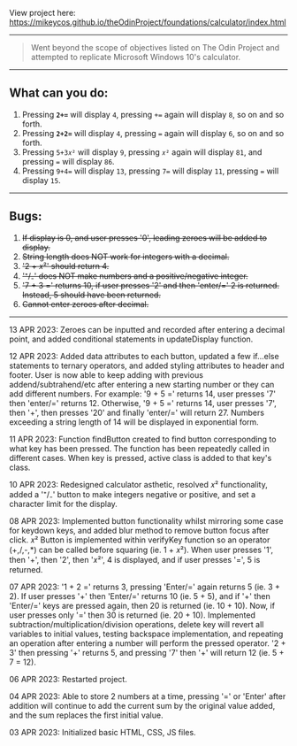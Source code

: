View project here: <https://mikeycos.github.io/theOdinProject/foundations/calculator/index.html>

---
> Went beyond the scope of objectives listed on The Odin Project and attempted to replicate Microsoft Windows 10's calculator.
---
## What can you do:
1. Pressing **`2+=`** will display `4`, pressing `+=` again will display `8`, so on and so forth.  
2. Pressing **`2+2=`** will display `4`, pressing `=` again will display `6`, so on and so forth.  
3. Pressing `5+3𝑥²` will display `9`, pressing `𝑥²` again will display `81`, and pressing `=` will display `86`.  
4. Pressing `9+4=` will display `13`, pressing `7=` will display `11`, pressing `=` will display `15`.  
---
## Bugs:  
1. ~~If display is 0, and user presses '0', leading zeroes will be added to display.~~  
2. ~~String length does NOT work for integers with a decimal.~~  
3. ~~'2 + 𝑥²' should return 4.~~  
4. ~~'⁺/₋' does NOT make numbers and a positive/negative integer.~~  
5. ~~'7 + 3 =' returns 10, if user presses '2' and then 'enter/=' 2 is returned. Instead, 5 should have been returned.~~  
6. ~~Cannot enter zeroes after decimal.~~  
---
13 APR 2023: Zeroes can be inputted and recorded after entering a decimal point, and added conditional statements in updateDisplay function.  

12 APR 2023: Added data attributes to each button, updated a few if...else statements to ternary operators, and added styling attributes to header and footer. User is now able to keep adding with previous addend/subtrahend/etc after entering a new starting number or they can add different numbers. For example: '9 + 5 =' returns 14, user presses '7' then 'enter/=' returns 12. Otherwise, '9 + 5 =' returns 14, user presses '7', then '+', then presses '20' and finally 'enter/=' will return 27. Numbers exceeding a string length of 14 will be displayed in exponential form.  

11 APR 2023: Function findButton created to find button corresponding to what key has been pressed. The function has been repeatedly called in different cases. When key is pressed, active class is added to that key's class.  

10 APR 2023: Redesigned calculator asthetic, resolved 𝑥² functionality, added a '⁺/₋' button to make integers negative or positive, and set a character limit for the display.  
  
08 APR 2023: Implemented button functionality whilst mirroring some case for keydown keys, and added blur method to remove button focus after click. 𝑥² Button is implemented within verifyKey function so an operator (+,/,-,*) can be called before squaring (ie. 1 + 𝑥²). When user presses '1', then '+', then '2', then '𝑥²', 4 is displayed, and if user presses '=', 5 is returned.
  
07 APR 2023: '1 + 2 =' returns 3, pressing 'Enter/=' again returns 5 (ie. 3 + 2). If user presses '+' then 'Enter/=' returns 10 (ie. 5 + 5), and if '+' then 'Enter/=' keys are pressed again, then 20 is returned (ie. 10 + 10). Now, if user presses only '=' then 30 is returned (ie. 20 + 10). Implemented subtraction/multiplication/division operations, delete key will revert all variables to initial values, testing backspace implementation, and repeating an operation after entering a number will perform the pressed operator. '2 + 3' then pressing '+' returns 5, and pressing '7' then '+' will return 12 (ie. 5 + 7 = 12).
  
06 APR 2023: Restarted project.
  
04 APR 2023: Able to store 2 numbers at a time, pressing '=' or 'Enter' after addition will continue to add the current sum by the original value added, and the sum replaces the first initial value.
  
03 APR 2023: Initialized basic HTML, CSS, JS files.  